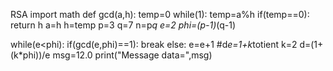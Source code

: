 RSA
import math
def gcd(a,h):
    temp=0
    while(1):
        temp=a%h
        if(temp==0):
            return h
        a=h
        h=temp
p=3
q=7
n=p*q
e=2
phi=(p-1)*(q-1)

while(e<phi):
    if(gcd(e,phi)==1):
        break
    else:
        e=e+1
#d*e=1+k*totient
k=2
d=(1+(k*phi))/e
msg=12.0
print("Message data=",msg)
